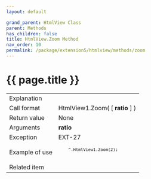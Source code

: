 ```yaml
---
layout: default

grand_parent: HtmlView Class
parent: Methods
has_children: false
title: HtmlView.Zoom Method
nav_order: 10
permalink: /package/extension5/htmlview/methods/zoom
---
```

# {{ page.title }}


<table>
  <tr>
    <td>Explanation</td>
    <td colspan="2"></td>
  </tr>
  <tr>
    <td>Call format</td>
    <td colspan="2">HtmlView1.Zoom( [ <b>ratio</b> ] )</td>
  </tr>
  <tr>
    <td>Return value</td>
    <td colspan="2">None</td>
  </tr>  
  <tr>
    <td>Arguments</td>
    <td><b>ratio</b></td>
    <td></td>
  </tr>
  <tr>
    <td>Exception</td>
    <td>EXT-27</td>
    <td></td>
  </tr>
  <tr>
    <td>Example of use</td>
    <td colspan="2"><code><pre>
    ^.HtmlView1.Zoom(2);
    </pre></code></td>
  </tr>
  <tr>
    <td>Related item</td>
    <td colspan="2"></td>
  </tr>
</table>